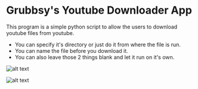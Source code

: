 
# Grubbsy's Youtube Downloader App

This program is a simple python script to allow the users to download youtube files from youtube.
- You can specify it's directory or just do it from where the file is run.
- You can name the file before you download it. 
- You can also leave those 2 things blank and let it run on it's own.


![alt text](https://imgur.com/w9tSC8O.png)


![alt text](https://imgur.com/4LHvaVk.png)
